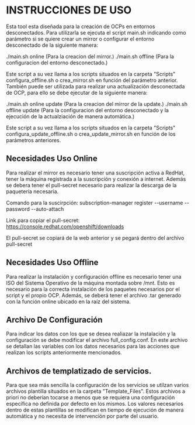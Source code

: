 # INSTRUCCIONES DE USO

Esta tool esta diseñada para la creación de OCPs en entornos desconectados.
Para utilizarla se ejecuta el script main.sh indicando como parámetro si se quiere crear un mirror o configurar el entorno desconectado de la siguiente manera:

./main.sh online (Para la creacion del mirror.)
./main.sh offline (Para la configuracion del entorno desconectado.)

Este script a su vez llama a los scripts situados en la carpeta "Scripts" configura_offline.sh o crea_mirror.sh en función del parámetro anterior.
También puede ser utilizada para realizar una actualización desconectada de OCP, para ello se debe ejecutar de la siguiente manera:

./main.sh online update (Para la creacion del mirror de la update.)
./main.sh offline update (Para la configuracion del entorno desconectado y la ejecución de la actualziación de manera automática.)

Este script a su vez llama a los scripts situados en la carpeta "Scripts" configura_update_offline.sh o crea_update_mirror.sh en función de los parámetros anteriores.

## Necesidades Uso Online

Para realizar el mirror es necesario tener una suscripción activa a RedHat, tener la máquina registrada a la suscripción y conexión a internet.
Además se debera tener el pull-secret necesario para realizar la descarga de la paquetería necesaria.

Comando para la suscirpción: subscription-manager register --username <username> --password <password> --auto-attach

Link para copiar el pull-secret: https://console.redhat.com/openshift/downloads

El pull-secret se copiará de la web anterior y se pegará dentro del archivo pull-secret

## Necesidades Uso Offline

Para realizar la instalación y configuración offline es necesario tener una ISO del Sistema Operativo de la máquina montada sobre /mnt.
Esto es necesario para la correcta instalación de los paquetes necesarios por el script y el propio OCP.
Además, se deberá tener el archivo .tar generado con la función online ubicado en la raíz del sistema.

## Archivo De Configuración

Para indicar los datos con los que se desea realiazar la instalación y la configuración se debe modificar el archivo full_config.conf.
En este archivo se detallan las variables con los datos necesarios para las acciones que realizan los scripts anteriormente mencionados.

## Archivos de templatizado de servicios.

Para que sea más sencilla la configuración de los servicios se utilzan varios archivos plantilla situados en la carpeta "Template_Files".
Estos archivos a priori no deberían tocarse a menos que se requiera una configuración específica no definida por defecto en los mismos.
Los valores necesarios dentro de estas plantillas se modifican en tiempo de ejecución de manera automática y no necesita de intervención por parte del usuario.

